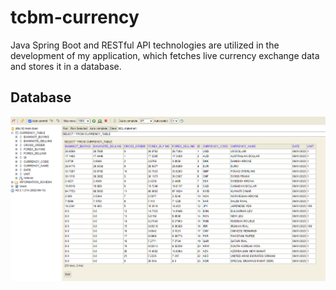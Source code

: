 # tcbm-currency

Java Spring Boot and RESTful API technologies are utilized in the development of my application, which fetches live currency exchange data and stores it in a database.


## Database
![Database](https://github.com/Tunao2den/tcbm-currency/blob/master/screenshots/database%20sample.png)

